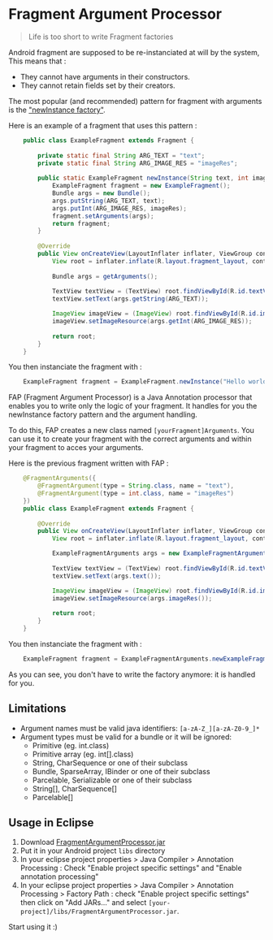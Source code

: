 Fragment Argument Processor
===========================

> Life is too short to write Fragment factories


Android fragment are supposed to be re-instanciated at will by the system, This means that :

 - They cannot have arguments in their constructors.
 - They cannot retain fields set by their creators.

The most popular (and recommended) pattern for fragment with arguments is the ["newInstance factory"](https://plus.google.com/+AndroidDevelopers/posts/bCD7Zvd945d).

Here is an example of a fragment that uses this pattern :

```java
	public class ExampleFragment extends Fragment {
	
		private static final String ARG_TEXT = "text";
		private static final String ARG_IMAGE_RES = "imageRes";
	
		public static ExampleFragment newInstance(String text, int imageRes) {
			ExampleFragment fragment = new ExampleFragment();
			Bundle args = new Bundle();
			args.putString(ARG_TEXT, text);
			args.putInt(ARG_IMAGE_RES, imageRes);
			fragment.setArguments(args);
			return fragment;
		}
	
		@Override
		public View onCreateView(LayoutInflater inflater, ViewGroup container, Bundle savedInstanceState) {
			View root = inflater.inflate(R.layout.fragment_layout, container, false);
	
			Bundle args = getArguments();
	
			TextView textView = (TextView) root.findViewById(R.id.textView);
			textView.setText(args.getString(ARG_TEXT));

			ImageView imageView = (ImageView) root.findViewById(R.id.imageView);
			imageView.setImageResource(args.getInt(ARG_IMAGE_RES));
	
			return root;
		}
	}
```

You then instanciate the fragment with :

```java
	ExampleFragment fragment = ExampleFragment.newInstance("Hello world", R.drawable.smile);
```

FAP (Fragment Argument Processor) is a Java Annotation processor that enables you to write only the logic of your fragment. It handles for you the newInstance factory pattern and the argument handling.

To do this, FAP creates a new class named `[yourFragment]Arguments`. You can use it to create your fragment with the correct arguments and within your fragment to acces your arguments.

Here is the previous fragment written with FAP :

```java
	@FragmentArguments({
		@FragmentArgument(type = String.class, name = "text"),
		@FragmentArgument(type = int.class, name = "imageRes")
	})
	public class ExampleFragment extends Fragment {
	
		@Override
		public View onCreateView(LayoutInflater inflater, ViewGroup container, Bundle savedInstanceState) {
			View root = inflater.inflate(R.layout.fragment_layout, container, false);

			ExampleFragmentArguments args = new ExampleFragmentArguments(this);
	
			TextView textView = (TextView) root.findViewById(R.id.textView);
			textView.setText(args.text());

			ImageView imageView = (ImageView) root.findViewById(R.id.imageView);
			imageView.setImageResource(args.imageRes());
	
			return root;
		}
	}
```

You then instanciate the fragment with :

```java
	ExampleFragment fragment = ExampleFragmentArguments.newExampleFragment("Hello world", R.drawable.smile);
```

As you can see, you don't have to write the factory anymore: it is handled for you.


Limitations
-----------

* Argument names must be valid java identifiers: `[a-zA-Z_][a-zA-Z0-9_]*`
* Argument types must be valid for a bundle or it will be ignored:
	- Primitive (eg. int.class)
	- Primitive array (eg. int[].class)
	- String, CharSequence or one of their subclass
	- Bundle, SparseArray, IBinder or one of their subclass
	- Parcelable, Serializable or one of their subclass
	- String[], CharSequence[]
	- Parcelable[]


Usage in Eclipse
----------------

1. Download [FragmentArgumentProcessor.jar](https://github.com/SalomonBrys/Android-FragmentArgumentProcessor/raw/master/FragmentArgumentProcessor.jar)
2. Put it in your Android project `libs` directory
3. In your eclipse project properties > Java Compiler > Annotation Processing : Check "Enable project specific settings" and "Enable annotation processing"
4. In your eclipse project properties > Java Compiler > Annotation Processing > Factory Path : check "Enable project specific settings" then click on "Add JARs..." and select `[your-project]/libs/FragmentArgumentProcessor.jar`.

Start using it :)
